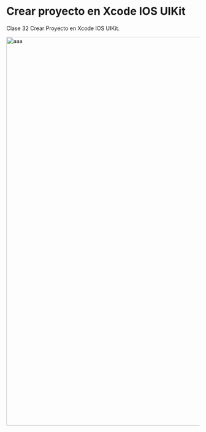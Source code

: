 # Crear proyecto en Xcode IOS UIKit
Clase 32 Crear Proyecto en Xcode IOS UIKit.

<img width="1015" alt="aaa" src="https://github.com/user-attachments/assets/6b07f24e-c6c6-49af-b37f-1ddcb730b08d">

